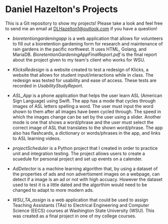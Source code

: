 # Daniel Hazelton's Projects
This is a Git repository to show my projects! Please take a look and feel free to send me an email at DLHazelton1@outlook.com if you have a question!

- *bioretentiongardeningapp* is a web application that allows for volunteers to fill out a bioretention gardening form for research and maintenance of rain gardens in the pacific northwest. It uses HTML, Golang, and MariaDB. *BioretentionGardeningAppFinalReport.pdf* is the final report about the project given to my team's client who works for WSU.

- *KlicksRedesign* is a website created to test a redesign of Klicks, a website that allows for student input/interactions while in class. The redesign was tested for usability and ease of access. These tests are recorded in *UsabilityStudyReport*.

- *ASL_App* is a phone application that helps the user learn ASL (American Sign Language) using Swift. The app has a mode that cycles through images of ASL letters spelling a word. The user must input the word shown to them after all images have been cycled through. The speed in which the images change can be set by the user using a slider. Another mode is one that shows a word/phrase and the user must select the correct image of ASL that translates to the shown word/phrase. The app also has flashcards, a dictionary or words/phrases in the app, and links to ASL learning videos.
 
- *projectScheduler* is a Python project that I created in order to practice unit and integration testing. The project allows users to create a scuedule for personal project and set up events on a calender. 

- *AdDetector* is a machine learning algorithm that, by using a dataset of the properties of ads and non advertisment images on a webpage, can detect if a image is an ad or not with high accuacy. However the dataset used to test it is a little dated and the algorthim would need to be changed to adapt to more modern ads.

- *WSU_TA_assign* is a web application that could be used to assign Teaching Assistants (TAs) to Electrical Engineering and Computer Science (EECS) courses at Washington State University (WSU). This was created as a final project in one of my college courses.
